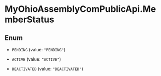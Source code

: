 # MyOhioAssemblyComPublicApi.MemberStatus

## Enum


* `PENDING` (value: `"PENDING"`)

* `ACTIVE` (value: `"ACTIVE"`)

* `DEACTIVATED` (value: `"DEACTIVATED"`)


